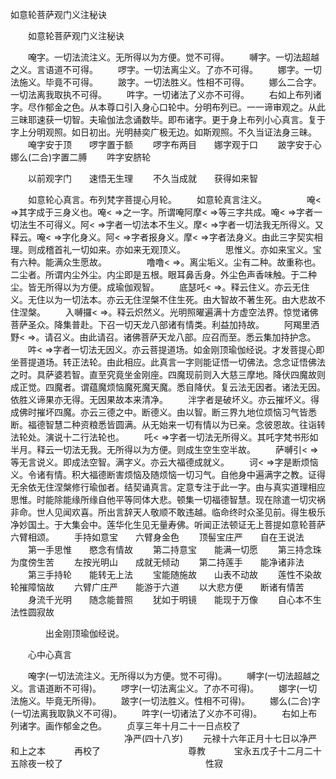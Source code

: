   如意轮菩萨观门义注秘诀
　　




　　如意轮菩萨观门义注秘诀

　　唵字。一切法流注义。无所得以为方便。觉不可得。
　　嚩字。一切法超越之义。言语道不可得。
　　啰字。一切法离尘义。了亦不可得。
　　娜字。一切法施义。毕竟不可得。
　　跛字。一切法胜义。性相不可得。
　　娜么二合字。一切法离我取执不可得。
　　吽字。一切诸法了义亦不可得。
　　右如上布列诸字。尽作郁金之色。从本尊口引入身心口轮中。分明布列已。一一谛审观之。从此三昧耶速获一切智。夫瑜伽法念诵数毕。即布诸字。更于身上布列小心真言。复于字上分明观照。如日初出。光明赫奕广极无边。如斯观照。不久当证法身三昧。
　　唵字安于顶　　啰字置于额
　　啰字布两目　　娜字观于口
　　跛字安于心　　娜么(二合)字置二膊
　　吽字安脐轮

　　以前观字门　　速悟无生理
　　不久当成就　　获得如来智

　　如意轮心真言。布列梵字菩提心月轮。
　　如意轮真言注义。
　　
　　唵< =>其字成于三身义也。唵< =>之一字。所谓唵阿摩< =>等三字共成。唵< =>字者一切法生不可得义。阿< =>字者一切法本不生义。摩< =>字者一切法我无所得义。又释云。唵< =>字化身义。阿< =>字者报身义。摩< =>字者法身义。由此三字契实相理。则成稽首礼一切如来。亦如来无观顶义。
　　
　　思惟义。亦如来宝义。宝有六种。能满众生愿故。
　　
　　噜噜< =>。离尘垢义。尘有二种。故重称也。二尘者。所谓内尘外尘。内尘即是五根。眼耳鼻舌身。外尘色声香味触。于二种尘。皆无所得以为方便。成瑜伽观智。
　　底瑟吒< =>。释云住义。亦云无住义。无住以为一切法本。亦云无住涅槃不住生死。由大智故不著生死。由大悲故不住涅槃。
　　入嚩攞< =>。释云炽然义。光明照曜遍满十方虚空法界。惊觉诸佛菩萨圣众。降集普赴。下召一切天龙八部诸有情类。利益加持故。
　　阿羯里洒野< =>。请召义。由此请召。诸佛菩萨天龙八部。应召而至。悉云集加持护念。
　　吽< =>字者一切法无因义。亦云菩提道场。如金刚顶瑜伽经说。才发菩提心即坐菩提道场。转正法轮。由此相应。此真言一字则能证悟一切佛法。念念证悟佛法之时。具萨婆若智。直至究竟坐金刚座。四魔现前则入大慈三摩地。降伏四魔故则成正觉。四魔者。谓蕴魔烦恼魔死魔天魔。悉自降伏。复云法无因者。诸法无因。依胜义谛果亦无得。无因果故本来清净。
　　泮字者是破坏义。亦云摧坏义。得成佛时摧坏四魔。亦云三德之中。断德义。由以智。断三界九地位烦恼习气皆悉断。福德智慧二种资粮悉皆圆满。从无始来一切有情以为已亲。念彼恩故。往诣转法轮处。演说十二行法轮也。
　　吒< =>字者一切法无所得义。其吒字梵书形如半月。释云一切法无我。无所得以为方便。则成生空生空半故。
　　萨嚩引< =>等无言说义。即成法空智。满字义。亦云大福德成就义。
　　诃< =>字是断烦恼义。令诸有情。积大福德断害烦恼及随烦恼一切习气。自他身中遍满字之教。证得无余依无住涅槃修行瑜伽者。结契诵真言。定意专注于此一字。由与真实道理相应思惟。时能除能缘所缘自他平等同体大悲。顿集一切福德智慧。现在除遣一切灾祸非命。世人见闻欢喜。所出言辞天人敬顺不敢违越。临命终时众圣见前。得生极乐净妙国土。于大集会中。莲华化生见无量寿佛。听闻正法顿证无上菩提如意轮菩萨六臂相颂。
　　手持如意宝　　六臂身金色
　　顶髻宝庄严　　自在王说法
　　第一手思惟　　愍念有情故
　　第二持意宝　　能满一切愿
　　第三持念珠　　为度傍生苦
　　左按光明山　　成就无倾动
　　第二持莲手　　能净诸非法
　　第三手持轮　　能转无上法
　　宝能随施故　　山表不动故
　　莲性不染故　　轮摧障恼故
　　六臂广庄严　　能游于六道
　　以大悲方便　　断诸有情苦
　　身流千光明　　随念能普照
　　犹如于明镜　　能现于万像
　　自心本不生　　法性圆寂故

　　　　出金刚顶瑜伽经说。

　　心中心真言

　　唵字(一切法流注义。无所得以为方便。觉不可得)。
　　嚩字(一切法超越之义。言语道断不可得)。
　　啰字(一切法离尘义。了亦不可得)。
　　娜字(一切法施义。毕竟无所得)。
　　跛字(一切法胜义。性相不可得)。
　　娜么(二合)字(一切法离我取孰义不可得)。
　　吽字(一切诸法了义亦不可得)。
　　右如上布列诸字。画作郁金之色。
　　贞享三年十月二十一日点校了
　　　　　　　　　　　　　净严(四十八岁)
　　元禄十六年正月十七日以净严和上之本
　　　再校了　　　　　　　　　　尊教
　　　宝永五戊子十二月二十五除夜一校了
　　　　　　　　　　　　　　　　性寂

